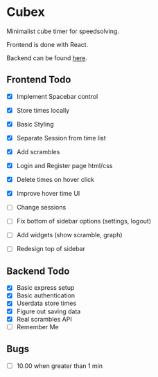 # Cubex 

Minimalist cube timer for speedsolving. 

Frontend is done with React.

Backend can be found [here](https://github.com/D3REKZHANG/cubex-backend).

## Frontend Todo
- [x] Implement Spacebar control
- [x] Store times locally
- [x] Basic Styling
- [x] Separate Session from time list
- [x] Add scrambles
- [x] Login and Register page html/css
- [x] Delete times on hover click
- [x] Improve hover time UI
- [ ] Change sessions
- [ ] Fix bottom of sidebar options (settings, logout)
- [ ] Add widgets (show scramble, graph)
- [ ] Redesign top of sidebar 


## Backend Todo
- [x] Basic express setup
- [x] Basic authentication
- [x] Userdata store times
- [x] Figure out saving data
- [x] Real scrambles API
- [ ] Remember Me

## Bugs
- [ ] 10.00 when greater than 1 min  



